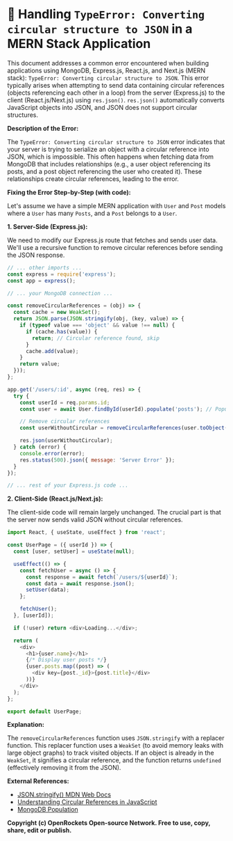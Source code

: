 # 🐞 Handling `TypeError: Converting circular structure to JSON` in a MERN Stack Application


This document addresses a common error encountered when building applications using MongoDB, Express.js, React.js, and Next.js (MERN stack):  `TypeError: Converting circular structure to JSON`. This error typically arises when attempting to send data containing circular references (objects referencing each other in a loop) from the server (Express.js) to the client (React.js/Next.js) using `res.json()`.  `res.json()` automatically converts JavaScript objects into JSON, and JSON does not support circular structures.


**Description of the Error:**

The `TypeError: Converting circular structure to JSON` error indicates that your server is trying to serialize an object with a circular reference into JSON, which is impossible. This often happens when fetching data from MongoDB that includes relationships (e.g., a user object referencing its posts, and a post object referencing the user who created it).  These relationships create circular references, leading to the error.

**Fixing the Error Step-by-Step (with code):**

Let's assume we have a simple MERN application with `User` and `Post` models where a `User` has many `Posts`, and a `Post` belongs to a `User`.

**1. Server-Side (Express.js):**

We need to modify our Express.js route that fetches and sends user data. We'll use a recursive function to remove circular references before sending the JSON response.

```javascript
// ... other imports ...
const express = require('express');
const app = express();

// ... your MongoDB connection ...

const removeCircularReferences = (obj) => {
  const cache = new WeakSet();
  return JSON.parse(JSON.stringify(obj, (key, value) => {
    if (typeof value === 'object' && value !== null) {
      if (cache.has(value)) {
        return; // Circular reference found, skip
      }
      cache.add(value);
    }
    return value;
  }));
};

app.get('/users/:id', async (req, res) => {
  try {
    const userId = req.params.id;
    const user = await User.findById(userId).populate('posts'); // Populate posts

    // Remove circular references
    const userWithoutCircular = removeCircularReferences(user.toObject());

    res.json(userWithoutCircular);
  } catch (error) {
    console.error(error);
    res.status(500).json({ message: 'Server Error' });
  }
});

// ... rest of your Express.js code ...
```


**2. Client-Side (React.js/Next.js):**

The client-side code will remain largely unchanged.  The crucial part is that the server now sends valid JSON without circular references.

```javascript
import React, { useState, useEffect } from 'react';

const UserPage = ({ userId }) => {
  const [user, setUser] = useState(null);

  useEffect(() => {
    const fetchUser = async () => {
      const response = await fetch(`/users/${userId}`);
      const data = await response.json();
      setUser(data);
    };

    fetchUser();
  }, [userId]);

  if (!user) return <div>Loading...</div>;

  return (
    <div>
      <h1>{user.name}</h1>
      {/* Display user posts */}
      {user.posts.map((post) => (
        <div key={post._id}>{post.title}</div>
      ))}
    </div>
  );
};

export default UserPage;
```


**Explanation:**

The `removeCircularReferences` function uses `JSON.stringify` with a replacer function.  This replacer function uses a `WeakSet` (to avoid memory leaks with large object graphs) to track visited objects. If an object is already in the `WeakSet`, it signifies a circular reference, and the function returns `undefined` (effectively removing it from the JSON).


**External References:**

* [JSON.stringify() MDN Web Docs](https://developer.mozilla.org/en-US/docs/Web/JavaScript/Reference/Global_Objects/JSON/stringify)
* [Understanding Circular References in JavaScript](https://developer.mozilla.org/en-US/docs/Web/JavaScript/Reference/Errors/Cyclic_object_value)
* [MongoDB Population](https://mongoosejs.com/docs/populate.html)


**Copyright (c) OpenRockets Open-source Network. Free to use, copy, share, edit or publish.**

